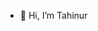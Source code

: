 - 👋 Hi, I’m Tahinur


<!---
tpr-wtag/tpr-wtag is a ✨ special ✨ repository because its `README.md` (this file) appears on your GitHub profile.
You can click the Preview link to take a look at your changes.
--->

